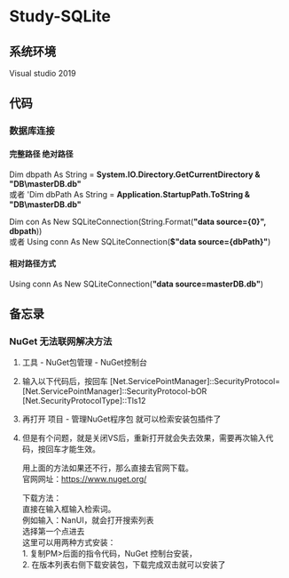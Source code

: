 # Study-SQLite
## 系统环境
   Visual studio 2019
   
   
## 代码
### 数据库连接
#### 完整路径 绝对路径
Dim dbpath As String = __System.IO.Directory.GetCurrentDirectory & "DB\masterDB.db"__  
或者
'Dim dbPath As String = __Application.StartupPath.ToString & "DB\masterDB.db"__  

Dim con As New SQLiteConnection(String.Format(__"data source={0}", dbpath__))   
或者
Using conn As New SQLiteConnection(__$"data source={dbPath}"__)  

#### 相对路径方式
Using conn As New SQLiteConnection(__"data source=masterDB.db"__)  
   
   
## 备忘录
### NuGet 无法联网解决方法

 1. 工具 - NuGet包管理 - NuGet控制台

 2. 输入以下代码后，按回车
   [Net.ServicePointManager]::SecurityProtocol=[Net.ServicePointManager]::SecurityProtocol-bOR [Net.SecurityProtocolType]::Tls12

 3. 再打开 项目 - 管理NuGet程序包 就可以检索安装包插件了

 4. 但是有个问题，就是关闭VS后，重新打开就会失去效果，需要再次输入代码，按回车才能生效。

	用上面的方法如果还不行，那么直接去官网下载。  
	官网网址：https://www.nuget.org/

	下载方法：  
		直接在输入框输入检索词。  
		例如输入：NanUI，就会打开搜索列表  
		选择第一个点进去  
		这里可以用两种方式安装：  
			1. 复制PM>后面的指令代码，NuGet 控制台安装，  
			2. 在版本列表右侧下载安装包，下载完成双击就可以安装了
